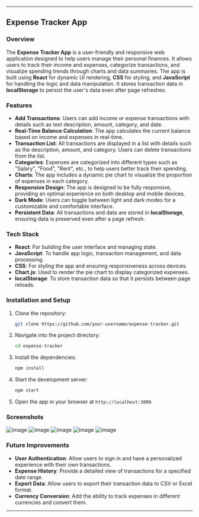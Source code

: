 

---

## Expense Tracker App

### Overview
The **Expense Tracker App** is a user-friendly and responsive web application designed to help users manage their personal finances. It allows users to track their income and expenses, categorize transactions, and visualize spending trends through charts and data summaries. The app is built using **React** for dynamic UI rendering, **CSS** for styling, and **JavaScript** for handling the logic and data manipulation. It stores transaction data in **localStorage** to persist the user's data even after page refreshes.

### Features
- **Add Transactions**: Users can add income or expense transactions with details such as text description, amount, category, and date.
- **Real-Time Balance Calculation**: The app calculates the current balance based on income and expenses in real-time.
- **Transaction List**: All transactions are displayed in a list with details such as the description, amount, and category. Users can delete transactions from the list.
- **Categories**: Expenses are categorized into different types such as "Salary", "Food", "Rent", etc., to help users better track their spending.
- **Charts**: The app includes a dynamic pie chart to visualize the proportion of expenses in each category.
- **Responsive Design**: The app is designed to be fully responsive, providing an optimal experience on both desktop and mobile devices.
- **Dark Mode**: Users can toggle between light and dark modes for a customizable and comfortable interface.
- **Persistent Data**: All transactions and data are stored in **localStorage**, ensuring data is preserved even after a page refresh.

### Tech Stack
- **React**: For building the user interface and managing state.
- **JavaScript**: To handle app logic, transaction management, and data processing.
- **CSS**: For styling the app and ensuring responsiveness across devices.
- **Chart.js**: Used to render the pie chart to display categorized expenses.
- **localStorage**: To store transaction data so that it persists between page reloads.

### Installation and Setup
1. Clone the repository:
   ```bash
   git clone https://github.com/your-username/expense-tracker.git
   ```
2. Navigate into the project directory:
   ```bash
   cd expense-tracker
   ```
3. Install the dependencies:
   ```bash
   npm install
   ```
4. Start the development server:
   ```bash
   npm start
   ```
5. Open the app in your browser at `http://localhost:3000`.

### Screenshots
![image](https://github.com/user-attachments/assets/fc179ce9-6a95-479a-9389-958a50dcf387)
![image](https://github.com/user-attachments/assets/855d86fa-0b02-4aed-8cb1-fd3776a61c39)
![image](https://github.com/user-attachments/assets/7c267657-3ebc-48d9-aca8-d2740d49b516)
![image](https://github.com/user-attachments/assets/dd67dc74-2245-499f-9339-de5b153bc834)
![image](https://github.com/user-attachments/assets/6fdf1289-8d79-48e2-ab36-8a1cc9f8c5f3)


### Future Improvements
- **User Authentication**: Allow users to sign in and have a personalized experience with their own transactions.
- **Expense History**: Provide a detailed view of transactions for a specified date range.
- **Export Data**: Allow users to export their transaction data to CSV or Excel format.
- **Currency Conversion**: Add the ability to track expenses in different currencies and convert them.



---

